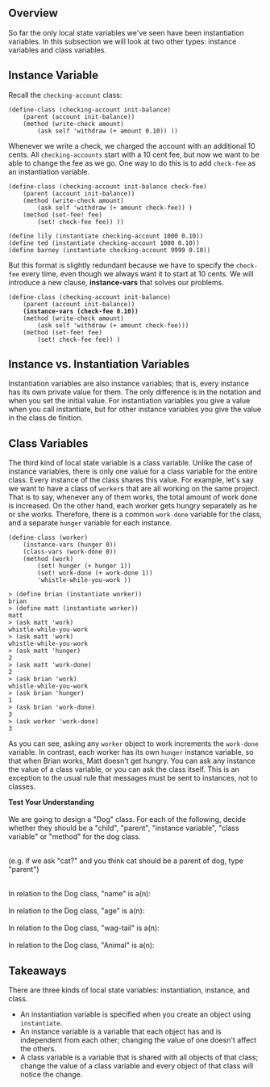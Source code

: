 ## Overview

So far the only local state variables we've seen have been instantiation
variables. In this subsection we will look at two other types: instance
variables and class variables.

## Instance Variable

Recall the `checking-account` class:

    
    (define-class (checking-account init-balance)
        (parent (account init-balance))
        (method (write-check amount)
            (ask self 'withdraw (+ amount 0.10)) ))
    

Whenever we write a check, we charged the account with an additional 10 cents. All `checking-accounts` start with a 10 cent fee, but now we want to be able to change the fee as we go. One way to do this is to add `check-fee` as an instantiation variable.

    
    
    (define-class (checking-account init-balance check-fee)
        (parent (account init-balance))
        (method (write-check amount)
            (ask self 'withdraw (+ amount check-fee)) )
        (method (set-fee! fee)
            (set! check-fee fee)) ))
    
    (define lily (instantiate checking-account 1000 0.10))
    (define ted (instantiate checking-account 1000 0.10))
    (define barney (instantiate checking-account 9999 0.10))
    
    

But this format is slightly redundant because we have to specify the `check-fee` every time, even though we always want it to start at 10 cents. We will introduce a new clause, **instance-vars** that solves our problems. 
    
<pre><code>(define-class (checking-account init-balance)
    (parent (account init-balance))
    <strong>(instance-vars (check-fee 0.10))</strong>
    (method (write-check amount)
        (ask self 'withdraw (+ amount check-fee)))
    (method (set-fee! fee)
        (set! check-fee fee)) )</code></pre>
    

## Instance vs. Instantiation Variables

Instantiation variables are also instance variables; that is, every instance
has its own private value for them. The only difference is in the notation
and when you set the initial value. For instantiation variables you give a
value when you call instantiate, but for other instance variables you give the
value in the class de finition.

## Class Variables

The third kind of local state variable is a class variable. Unlike the case of
instance variables, there is only one value for a class variable for the
entire class. Every instance of the class shares this value. For example,
let's say we want to have a class of `worker`s that are all working on the
same project. That is to say, whenever any of them works, the total amount of
work done is increased. On the other hand, each worker gets hungry separately
as he or she works. Therefore, there is a common `work-done` variable for the
class, and a separate `hunger` variable for each instance.

    
    
    (define-class (worker)
        (instance-vars (hunger 0))
        (class-vars (work-done 0))
        (method (work)
            (set! hunger (+ hunger 1))
            (set! work-done (+ work-done 1))
            'whistle-while-you-work ))  
    
    > (define brian (instantiate worker))
    brian
    > (define matt (instantiate worker))
    matt
    > (ask matt 'work)
    whistle-while-you-work
    > (ask matt 'work)
    whistle-while-you-work
    > (ask matt 'hunger)
    2
    > (ask matt 'work-done)
    2
    > (ask brian 'work)
    whistle-while-you-work
    > (ask brian 'hunger)
    1
    > (ask brian 'work-done)
    3
    > (ask worker 'work-done)
    3
    

As you can see, asking any `worker` object to work increments the `work-done`
variable. In contrast, each worker has its own `hunger` instance variable, so
that when Brian works, Matt doesn't get hungry. You can ask any instance the
value of a class variable, or you can ask the class itself. This is an
exception to the usual rule that messages must be sent to instances, not to
classes.

<div class="mc">
<strong>Test Your Understanding</strong><br><br>
We are going to design a "Dog" class. For each of the following, decide whether they should be a "child", "parent", "instance variable", "class variable" or "method" for the dog class.<br><br>

(e.g. if we ask "cat?" and you think cat should be a parent of dog, type "parent")<br><br>

In relation to the Dog class, "name" is a(n):
<ans text="class variable" explanation=""></ans>
<ans text="instance variable" explanation="Each dog needs to have its own name." correct></ans>
<ans text="parent" explanation=""></ans>
<ans text="child" explanation=""></ans>
<ans text="method" explanation=""></ans>
<ans text="None of the above" explanation=""></ans>
<br><br>
In relation to the Dog class, "age" is a(n):
<ans text="class variable" explanation=""></ans>
<ans text="instance variable" explanation="Each dog needs to have its own age." correct></ans>
<ans text="parent" explanation=""></ans>
<ans text="child" explanation=""></ans>
<ans text="method" explanation=""></ans>
<ans text="None of the above" explanation=""></ans>
<br><br>
In relation to the Dog class, "wag-tail" is a(n):
<ans text="class variable" explanation=""></ans>
<ans text="instance variable" explanation=""></ans>
<ans text="parent" explanation=""></ans>
<ans text="child" explanation=""></ans>
<ans text="method" explanation="A dog needs to know HOW to wag its tail." correct></ans>
<ans text="None of the above" explanation=""></ans>
<br><br>
In relation to the Dog class, "Animal" is a(n):
<ans text="class variable" explanation=""></ans>
<ans text="instance variable" explanation=""></ans>
<ans text="parent" explanation="An animal is a more general class than dog. Animal should be the parent of dog." correct></ans>
<ans text="child" explanation=""></ans>
<ans text="method" explanation=""></ans>
<ans text="None of the above" explanation=""></ans>
<!-- and so on -->
</div>

## Takeaways

There are three kinds of local state variables: instantiation, instance, and
class.

  * An instantiation variable is specified when you create an object using `instantiate`.
  * An instance variable is a variable that each object has and is independent from each other; changing the value of one doesn't affect the others.
  * A class variable is a variable that is shared with all objects of that class; change the value of a class variable and every object of that class will notice the change.

